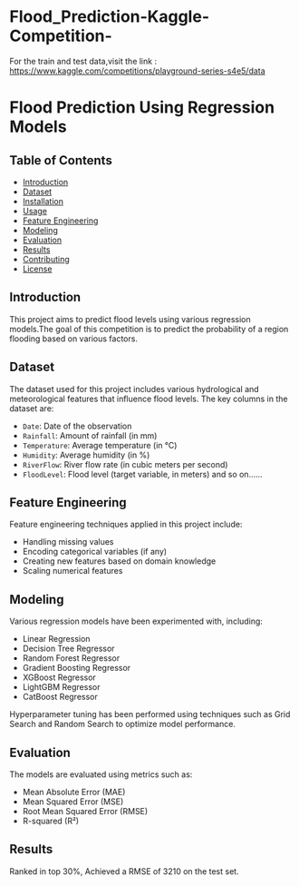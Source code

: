 # Flood_Prediction-Kaggle-Competition-
For the train and test data,visit the link :
https://www.kaggle.com/competitions/playground-series-s4e5/data
 

# Flood Prediction Using Regression Models

## Table of Contents
- [Introduction](#introduction)
- [Dataset](#dataset)
- [Installation](#installation)
- [Usage](#usage)
- [Feature Engineering](#feature-engineering)
- [Modeling](#modeling)
- [Evaluation](#evaluation)
- [Results](#results)
- [Contributing](#contributing)
- [License](#license)

## Introduction
This project aims to predict flood levels using various regression models.The goal of this competition is to predict the probability of a region flooding based on various factors.



## Dataset
The dataset used for this project includes various hydrological and meteorological features that influence flood levels. The key columns in the dataset are:

- `Date`: Date of the observation
- `Rainfall`: Amount of rainfall (in mm)
- `Temperature`: Average temperature (in °C)
- `Humidity`: Average humidity (in %)
- `RiverFlow`: River flow rate (in cubic meters per second)
- `FloodLevel`: Flood level (target variable, in meters)
and so on......

## Feature Engineering
Feature engineering techniques applied in this project include:

- Handling missing values
- Encoding categorical variables (if any)
- Creating new features based on domain knowledge
- Scaling numerical features

## Modeling
Various regression models have been experimented with, including:

- Linear Regression
- Decision Tree Regressor
- Random Forest Regressor
- Gradient Boosting Regressor
- XGBoost Regressor
- LightGBM Regressor
- CatBoost Regressor

Hyperparameter tuning has been performed using techniques such as Grid Search and Random Search to optimize model performance.

## Evaluation
The models are evaluated using metrics such as:

- Mean Absolute Error (MAE)
- Mean Squared Error (MSE)
- Root Mean Squared Error (RMSE)
- R-squared (R²)

## Results
Ranked in top 30%, Achieved a RMSE of 3210 on the test set.

 
